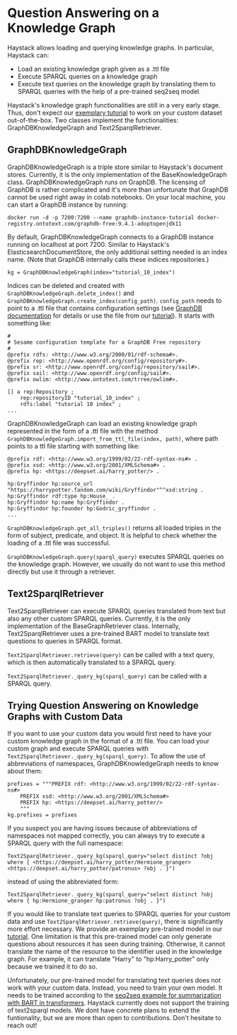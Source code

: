 # Question Answering on a Knowledge Graph

Haystack allows loading and querying knowledge graphs. In particular, Haystack can:

- Load an existing knowledge graph given as a .ttl file
- Execute SPARQL queries on a knowledge graph
- Execute text queries on the knowledge graph by translating them to SPARQL queries with the help of a pre-trained seq2seq model

Haystack's knowledge graph functionalities are still in a very early stage. Thus, don't expect our [exemplary tutorial](/tutorials/v1.5.0/knowledge-graph) to work on your custom dataset out-of-the-box.
Two classes implement the functionalities: GraphDBKnowledgeGraph and Text2SparqlRetriever.

<div style={{ marginBottom: "3rem" }} />

## GraphDBKnowledgeGraph

GraphDBKnowledgeGraph is a triple store similar to Haystack's document stores. Currently, it is the only implementation of the BaseKnowledgeGraph class.
GraphDBKnowledgeGraph runs on GraphDB. The licensing of GraphDB is rather complicated and it's more than unfortunate that GraphDB cannot be used right away in colab notebooks.
On your local machine, you can start a GraphDB instance by running:

`docker run -d -p 7200:7200 --name graphdb-instance-tutorial docker-registry.ontotext.com/graphdb-free:9.4.1-adoptopenjdk11`

By default, GraphDBKnowledgeGraph connects to a GraphDB instance running on localhost at port 7200.
Similar to Haystack's ElasticsearchDocumentStore, the only additional setting needed is an index name.
(Note that GraphDB internally calls these indices repositories.)

`kg = GraphDBKnowledgeGraph(index="tutorial_10_index")`

Indices can be deleted and created with `GraphDBKnowledgeGraph.delete_index()` and `GraphDBKnowledgeGraph.create_index(config_path)`.
`config_path` needs to point to a .ttl file that contains configuration settings (see [GraphDB documentation](https://graphdb.ontotext.com/documentation/free/configuring-a-repository.html#configure-a-repository-programmatically) for details or use the file from our [tutorial](/tutorials/knowledge-graph)). It starts with something like:

```
#
# Sesame configuration template for a GraphDB Free repository
#
@prefix rdfs: <http://www.w3.org/2000/01/rdf-schema#>.
@prefix rep: <http://www.openrdf.org/config/repository#>.
@prefix sr: <http://www.openrdf.org/config/repository/sail#>.
@prefix sail: <http://www.openrdf.org/config/sail#>.
@prefix owlim: <http://www.ontotext.com/trree/owlim#>.

[] a rep:Repository ;
    rep:repositoryID "tutorial_10_index" ;
    rdfs:label "tutorial 10 index" ;
...
```

GraphDBKnowledgeGraph can load an existing knowledge graph represented in the form of a .ttl file with the method `GraphDBKnowledgeGraph.import_from_ttl_file(index, path)`, where path points to a ttl file starting with something like:

```
@prefix rdf: <http://www.w3.org/1999/02/22-rdf-syntax-ns#> .
@prefix xsd: <http://www.w3.org/2001/XMLSchema#> .
@prefix hp: <https://deepset.ai/harry_potter/> .

hp:Gryffindor hp:source_url "https://harrypotter.fandom.com/wiki/Gryffindor"^^xsd:string .
hp:Gryffindor rdf:type hp:House_ .
hp:Gryffindor hp:name hp:Gryffindor .
hp:Gryffindor hp:founder hp:Godric_gryffindor .
...
```

`GraphDBKnowledgeGraph.get_all_triples()` returns all loaded triples in the form of subject, predicate, and object. It is helpful to check whether the loading of a .ttl file was successful.

`GraphDBKnowledgeGraph.query(sparql_query)` executes SPARQL queries on the knowledge graph. However, we usually do not want to use this method directly but use it through a retriever.

<div style={{ marginBottom: "3rem" }} />

## Text2SparqlRetriever

Text2SparqlRetriever can execute SPARQL queries translated from text but also any other custom SPARQL queries. Currently, it is the only implementation of the BaseGraphRetriever class.
Internally, Text2SparqlRetriever uses a pre-trained BART model to translate text questions to queries in SPARQL format.

`Text2SparqlRetriever.retrieve(query)` can be called with a text query, which is then automatically translated to a SPARQL query.

`Text2SparqlRetriever._query_kg(sparql_query)` can be called with a SPARQL query.

<div style={{ marginBottom: "3rem" }} />

## Trying Question Answering on Knowledge Graphs with Custom Data

If you want to use your custom data you would first need to have your custom knowledge graph in the format of a .ttl file.
You can load your custom graph and execute SPARQL queries with `Text2SparqlRetriever._query_kg(sparql_query)`. To allow the use of abbreviations of namespaces, GraphDBKnowledgeGraph needs to know about them:

```
prefixes = """PREFIX rdf: <http://www.w3.org/1999/02/22-rdf-syntax-ns#>
    PREFIX xsd: <http://www.w3.org/2001/XMLSchema#>
    PREFIX hp: <https://deepset.ai/harry_potter/>
    """
kg.prefixes = prefixes
```

If you suspect you are having issues because of abbreviations of namespaces not mapped correctly, you can always try to execute a SPARQL query with the full namespace:

`Text2SparqlRetriever._query_kg(sparql_query="select distinct ?obj where { <https://deepset.ai/harry_potter/Hermione_granger> <https://deepset.ai/harry_potter/patronus> ?obj . }")`

instead of using the abbreviated form:

`Text2SparqlRetriever._query_kg(sparql_query="select distinct ?obj where { hp:Hermione_granger hp:patronus ?obj . }")`

If you would like to translate text queries to SPARQL queries for your custom data and use `Text2SparqlRetriever.retrieve(query)`, there is significantly more effort necessary.
We provide an exemplary pre-trained model in our [tutorial](/tutorials/v1.5.0/knowledge-graph).
One limitation is that this pre-trained model can only generate questions about resources it has seen during training.
Otherwise, it cannot translate the name of the resource to the identifier used in the knowledge graph.
For example, it can translate "Harry" to "hp:Harry_potter" only because we trained it to do so.

Unfortunately, our pre-trained model for translating text queries does not work with your custom data.
Instead, you need to train your own model. It needs to be trained according to the [seq2seq example for summarization with BART in transformers](https://github.com/huggingface/transformers/tree/master/examples/legacy/seq2seq).
Haystack currently does not support the training of text2sparql models. We dont have concrete plans to extend the funtionality, but we are more than open to contributions. Don't hesitate to reach out!
